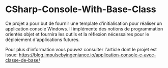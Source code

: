 # CSharp-Console-With-Base-Class

Ce projet a pour but de fournir une template d'initialisation pour réaliser un application console Windows. Il implémente des notions de programmation orientés objet et fournira les outils et la réflexion nécessaires pour le déploiement d'applications futures.

Pour plus d'information vous pouvez consulter l'article dont le projet est issue: https://blog.impulsebyingeniance.io/application-console-c-avec-classe-de-base/
